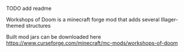 TODO add readme

Workshops of Doom is a minecraft forge mod that adds several Illager-themed structures

Built mod jars can be downloaded here
https://www.curseforge.com/minecraft/mc-mods/workshops-of-doom